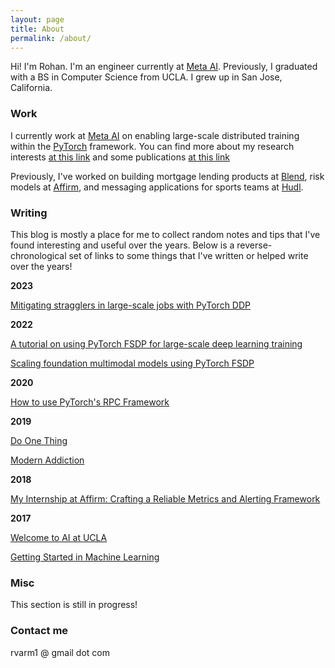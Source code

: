 ```yaml
---
layout: page
title: About
permalink: /about/
---
```



Hi! I'm Rohan. I'm an engineer currently at [Meta AI](https://ai.facebook.com/people/rohan-varma). Previously, I graduated with a BS in Computer Science from UCLA. I grew up in San Jose, California.

### Work

I currently work at [Meta AI](http://ai.facebook.com/) on enabling large-scale distributed training within the [PyTorch](https://pytorch.org/) framework. You can find more about my research interests [at this link](https://ai.facebook.com/people/rohan-varma) and some publications [at this link](https://scholar.google.com/citations?hl=en&user=j3Sn1aUAAAAJ)

Previously, I've worked on building mortgage lending products at [Blend](https://blend.com), risk models at [Affirm](https://affirm.com), and messaging applications for sports teams at [Hudl](https://hudl.com). 

### Writing

This blog is mostly a place for me to collect random notes and tips that I've found interesting and useful over the years. Below is a reverse-chronological set of links to some things that I've written or helped write over the years!

**2023**

[Mitigating stragglers in large-scale jobs with PyTorch DDP](https://pytorch.org/blog/straggler-mitigation/)

**2022**

[A tutorial on using PyTorch FSDP for large-scale deep learning training](https://pytorch.org/tutorials/intermediate/FSDP_adavnced_tutorial.html)

[Scaling foundation multimodal models using PyTorch FSDP](https://pytorch.org/blog/scaling-multimodal-foundation-models-in-torchmultimodal-with-pytorch-distributed/)

**2020**

[How to use PyTorch's RPC Framework](https://pytorch.org/tutorials/intermediate/rpc_param_server_tutorial.html)

**2019**

[Do One Thing](https://rohanvarma.me/essays/one_thing)

[Modern Addiction](https://rohanvarma.me/essays/addiction)

**2018**

[My Internship at Affirm: Crafting a Reliable Metrics and Alerting Framework](https://tech.affirm.com/my-internship-at-affirm-crafting-a-reliable-metrics-and-alerting-framework-35c85eabaddf?source=your_stories_page---------------------------)


**2017**

[Welcome to AI at UCLA](https://medium.com/techatucla/welcome-to-ai-at-ucla-f10927043301)

[Getting Started in Machine Learning](https://medium.com/techatucla/getting-started-in-machine-learning-c68bdd739c44)

### Misc

This section is still in progress!

### Contact me

rvarm1 @ gmail  dot  com

